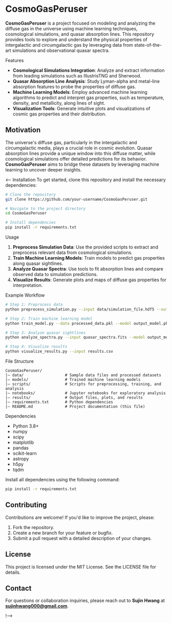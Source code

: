 # CosmoGasPeruser

**CosmoGasPeruser** is a project focused on modeling and analyzing the diffuse gas in the universe using machine learning techniques, cosmological simulations, and quasar absorption lines. This repository provides tools to explore and understand the physical properties of intergalactic and circumgalactic gas by leveraging data from state-of-the-art simulations and observational quasar spectra.

Features
- **Cosmological Simulations Integration**: Analyze and extract information from leading simulations such as IllustrisTNG and Sherwood.
- **Quasar Absorption Line Analysis**: Study Lyman-alpha and metal-line absorption features to probe the properties of diffuse gas.
- **Machine Learning Models**: Employ advanced machine learning algorithms to predict and interpret gas properties, such as temperature, density, and metallicity, along lines of sight.
- **Visualization Tools**: Generate intuitive plots and visualizations of cosmic gas properties and their distribution.

## Motivation
The universe's diffuse gas, particularly in the intergalactic and circumgalactic media, plays a crucial role in cosmic evolution. Quasar absorption lines provide a unique window into this diffuse matter, while cosmological simulations offer detailed predictions for its behavior. **CosmoGasPeruser** aims to bridge these datasets by leveraging machine learning to uncover deeper insights.

<--
Installation
To get started, clone this repository and install the necessary dependencies:

```bash
# Clone the repository
git clone https://github.com/your-username/CosmoGasPeruser.git

# Navigate to the project directory
cd CosmoGasPeruser

# Install dependencies
pip install -r requirements.txt
```

Usage
1. **Preprocess Simulation Data**: Use the provided scripts to extract and preprocess relevant data from cosmological simulations.
2. **Train Machine Learning Models**: Train models to predict gas properties along quasar sightlines.
3. **Analyze Quasar Spectra**: Use tools to fit absorption lines and compare observed data to simulation predictions.
4. **Visualize Results**: Generate plots and maps of diffuse gas properties for interpretation.

Example Workflow
```bash
# Step 1: Preprocess data
python preprocess_simulation.py --input data/simulation_file.hdf5 --output processed_data.pkl

# Step 2: Train machine learning model
python train_model.py --data processed_data.pkl --model output_model.pkl

# Step 3: Analyze quasar sightlines
python analyze_spectra.py --input quasar_spectra.fits --model output_model.pkl --output results.csv

# Step 4: Visualize results
python visualize_results.py --input results.csv
```

File Structure
```
CosmoGasPeruser/
|— data/                  # Sample data files and processed datasets
|— models/                # Trained machine learning models
|— scripts/               # Scripts for preprocessing, training, and analysis
|— notebooks/             # Jupyter notebooks for exploratory analysis
|— results/               # Output files, plots, and results
|— requirements.txt       # Python dependencies
|— README.md              # Project documentation (this file)
```

Dependencies
- Python 3.8+
- numpy
- scipy
- matplotlib
- pandas
- scikit-learn
- astropy
- h5py
- tqdm

Install all dependencies using the following command:
```bash
pip install -r requirements.txt
```

## Contributing
Contributions are welcome! If you'd like to improve the project, please:
1. Fork the repository.
2. Create a new branch for your feature or bugfix.
3. Submit a pull request with a detailed description of your changes.



## License
This project is licensed under the MIT License. See the LICENSE file for details.

## Contact
For questions or collaboration inquiries, please reach out to **Sujin Hwang** at **sujinhwang000@gmail.com**.

!-->
